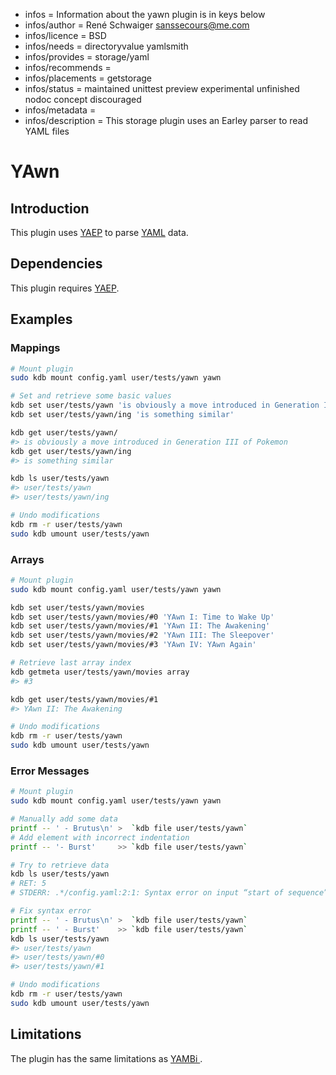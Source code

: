 - infos = Information about the yawn plugin is in keys below
- infos/author = René Schwaiger <sanssecours@me.com>
- infos/licence = BSD
- infos/needs = directoryvalue yamlsmith
- infos/provides = storage/yaml
- infos/recommends =
- infos/placements = getstorage
- infos/status = maintained unittest preview experimental unfinished nodoc concept discouraged
- infos/metadata =
- infos/description = This storage plugin uses an Earley parser to read YAML files

# YAwn

## Introduction

This plugin uses [YAEP](https://github.com/vnmakarov/yaep) to parse [YAML](http://yaml.org) data.

## Dependencies

This plugin requires [YAEP](https://github.com/vnmakarov/yaep#installing).

## Examples

### Mappings

```sh
# Mount plugin
sudo kdb mount config.yaml user/tests/yawn yawn

# Set and retrieve some basic values
kdb set user/tests/yawn 'is obviously a move introduced in Generation III of Pokemon' # Source: Bulbapedia
kdb set user/tests/yawn/ing 'is something similar'

kdb get user/tests/yawn/
#> is obviously a move introduced in Generation III of Pokemon
kdb get user/tests/yawn/ing
#> is something similar

kdb ls user/tests/yawn
#> user/tests/yawn
#> user/tests/yawn/ing

# Undo modifications
kdb rm -r user/tests/yawn
sudo kdb umount user/tests/yawn
```

### Arrays

```sh
# Mount plugin
sudo kdb mount config.yaml user/tests/yawn yawn

kdb set user/tests/yawn/movies
kdb set user/tests/yawn/movies/#0 'YAwn I: Time to Wake Up'
kdb set user/tests/yawn/movies/#1 'YAwn II: The Awakening'
kdb set user/tests/yawn/movies/#2 'YAwn III: The Sleepover'
kdb set user/tests/yawn/movies/#3 'YAwn IV: YAwn Again'

# Retrieve last array index
kdb getmeta user/tests/yawn/movies array
#> #3

kdb get user/tests/yawn/movies/#1
#> YAwn II: The Awakening

# Undo modifications
kdb rm -r user/tests/yawn
sudo kdb umount user/tests/yawn
```

### Error Messages

```sh
# Mount plugin
sudo kdb mount config.yaml user/tests/yawn yawn

# Manually add some data
printf -- ' - Brutus\n' >  `kdb file user/tests/yawn`
# Add element with incorrect indentation
printf -- '- Burst'     >> `kdb file user/tests/yawn`

# Try to retrieve data
kdb ls user/tests/yawn
# RET: 5
# STDERR: .*/config.yaml:2:1: Syntax error on input “start of sequence”.*

# Fix syntax error
printf -- ' - Brutus\n' >  `kdb file user/tests/yawn`
printf -- ' - Burst'    >> `kdb file user/tests/yawn`
kdb ls user/tests/yawn
#> user/tests/yawn
#> user/tests/yawn/#0
#> user/tests/yawn/#1

# Undo modifications
kdb rm -r user/tests/yawn
sudo kdb umount user/tests/yawn
```

## Limitations

The plugin has the same limitations as [YAMBi ](../yambi/).
